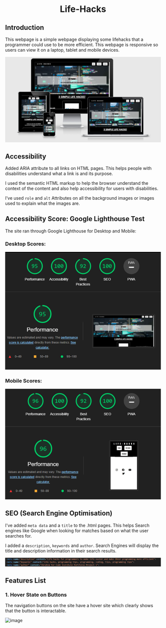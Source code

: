 <h1 align="center">Life-Hacks</h1>

## Introduction

This webpage is a simple webpage displaying some lifehacks that a programmer could use to be more efficient. This webpage is responsive so users can view it on a laptop, tablet and mobile devices.

![image](/assets/images/am_i_responsiveLayout.png)

## Accessibility

Added ARIA attribute to all links on HTML pages. This helps people with disabilities understand what a link is and its purpose.

I used the semantic HTML markup  to help the browser understand the context of the content and also help accessibility for users with disabilities.

I’ve used `role` and `alt` Attributes on all the background images or images used to explain what the images are.

## Accessibility Score: Google Lighthouse Test

The site ran through Google Lighthouse for Desktop and Mobile:

### Desktop Scores:

![image](assets/images/lighthouse-test-score-desktop.png)

### Mobile Scores:

![image](assets/images/lighthouse-test-score-mobile.png)

## SEO (Search Engine Optimisation)

I've added `meta data` and a `title` to the .html pages. This helps Search engines like Google when looking for matches based on what the user searches for. 

I added a `description`, `keywords` and `author`. Search Engines will display the title and description information in their search results.

![image](assets/images/meta-data.png)

## Features List

### 1. Hover State on Buttons

The navigation buttons on the site have a hover site which clearly shows that the button is interactable.

![image]()